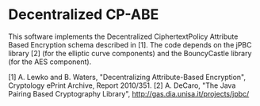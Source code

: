 Decentralized CP-ABE
======
This software implements the Decentralized CiphertextPolicy Attribute Based Encryption schema described in [1].
The code depends on the jPBC library [2] (for the elliptic curve components) and the BouncyCastle library (for the AES component).


[1] A. Lewko and B. Waters, "Decentralizing Attribute-Based Encryption", Cryptology ePrint Archive, Report 2010/351.
[2] A. DeCaro, "The Java Pairing Based Cryptography Library", http://gas.dia.unisa.it/projects/jpbc/
